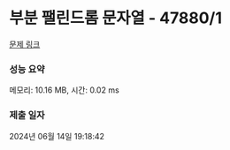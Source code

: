 # 부분 팰린드롬 문자열 - 47880/1 

[문제 링크](https://level.goorm.io/exam/47880/%EB%B6%80%EB%B6%84-%ED%8C%B0%EB%A6%B0%EB%93%9C%EB%A1%AC-%EB%AC%B8%EC%9E%90%EC%97%B4/quiz/1) 

### 성능 요약

메모리: 10.16 MB, 시간: 0.02 ms

### 제출 일자

2024년 06월 14일 19:18:42

